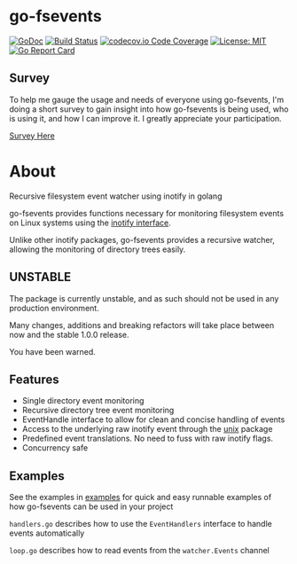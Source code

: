 # go-fsevents
[![GoDoc](https://godoc.org/github.com/tywkeene/go-fsevents?status.svg)](https://godoc.org/github.com/tywkeene/go-fsevents)
[![Build Status](https://travis-ci.org/tywkeene/go-fsevents.svg?branch=master)](https://travis-ci.org/tywkeene/go-fsevents)
[![codecov.io Code Coverage](https://img.shields.io/codecov/c/github/tywkeene/go-fsevents.svg?maxAge=2592000)](https://codecov.io/github/tywkeene/go-fsevents?branch=master)
[![License: MIT](https://img.shields.io/badge/License-MIT-green.svg)](https://opensource.org/licenses/MIT)  
[![Go Report Card](https://goreportcard.com/badge/github.com/tywkeene/go-fsevents)](https://goreportcard.com/report/github.com/tywkeene/go-fsevents)

## Survey

To help me gauge the usage and needs of everyone using go-fsevents, I'm doing a short survey to gain insight into how go-fsevents is being used, who is using it, and how I can improve it. I greatly appreciate your participation.

[Survey Here](https://forms.gle/gTFgqHXRUkKfzV639)

# About

Recursive filesystem event watcher using inotify in golang

go-fsevents provides functions necessary for monitoring filesystem events on Linux systems using the [inotify interface](https://en.wikipedia.org/wiki/Inotify).

Unlike other inotify packages, go-fsevents provides a recursive watcher, allowing the monitoring of directory trees easily.

## UNSTABLE

The package is currently unstable, and as such should not be used in any production environment.

Many changes, additions and breaking refactors will take place between now and the stable 1.0.0 release.

You have been warned.

## Features

- Single directory event monitoring
- Recursive directory tree event monitoring
- EventHandle interface to allow for clean and concise handling of events
- Access to the underlying raw inotify event through the [unix](https://godoc.org/golang.org/x/sys/unix) package
- Predefined event translations. No need to fuss with raw inotify flags.
- Concurrency safe

## Examples

See the examples in [examples](https://github.com/tywkeene/go-fsevents/blob/master/examples) for quick and easy runnable examples of how go-fsevents can be used in your project

`handlers.go` describes how to use the `EventHandlers` interface to handle events automatically

`loop.go` describes how to read events from the `watcher.Events` channel
